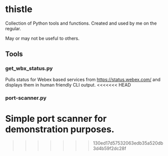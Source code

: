 # thistle

Collection of Python tools and functions. Created and used by me on the regular.

May or may not be useful to others.

## Tools
### get_wbx_status.py
Pulls status for Webex based services from https://status.webex.com/ and displays them in human friendly CLI output.
<<<<<<< HEAD
### port-scanner.py
Simple port scanner for demonstration purposes.
=======
>>>>>>> 130ed17d57532063edb35a520db3d4b59f2dc28f
